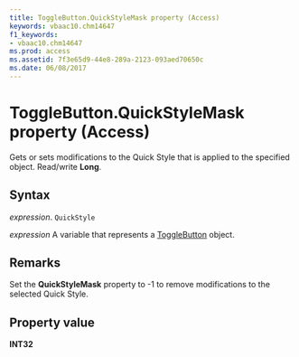 ```yaml
---
title: ToggleButton.QuickStyleMask property (Access)
keywords: vbaac10.chm14647
f1_keywords:
- vbaac10.chm14647
ms.prod: access
ms.assetid: 7f3e65d9-44e8-289a-2123-093aed70650c
ms.date: 06/08/2017
---
```



# ToggleButton.QuickStyleMask property (Access)

Gets or sets modifications to the Quick Style that is applied to the specified object. Read/write  **Long**.


## Syntax

_expression_. `QuickStyle`

_expression_ A variable that represents a [ToggleButton](Access.ToggleButton.md) object.


## Remarks

Set the  **QuickStyleMask** property to -1 to remove modifications to the selected Quick Style.


## Property value

 **INT32**


